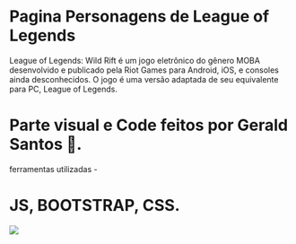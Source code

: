 # Pagina Personagens de League of Legends

League of Legends: Wild Rift é um jogo eletrônico do gênero MOBA desenvolvido e publicado
pela Riot Games para Android, iOS, e consoles ainda desconhecidos. O jogo é uma versão adaptada de
seu equivalente para PC, League of Legends.
# Parte visual e Code feitos por Gerald Santos 🦄.
ferramentas utilizadas  - 
# JS, BOOTSTRAP, CSS.


<img src="./img/Wild Rift.jpg">


